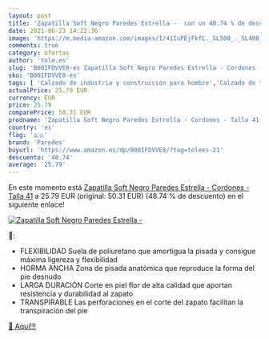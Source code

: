 ```yaml
---
layout: post
title: 'Zapatilla Soft Negro Paredes Estrella -  con un 48.74 % de descuento'
date: 2021-06-23 14:22:36
image: 'https://m.media-amazon.com/images/I/41IuPEjFkfL._SL500_._SL400_.jpg'
comments: true
category: ofertas
author: 'tole.es'
slug: 'B00IFDVVE8-es Zapatilla Soft Negro Paredes Estrella - Cordones - Talla 41'
sku: 'B00IFDVVE8-es'
tags: [ 'Calzado de industria y construcción para hombre','Calzado de trabajo para hombre','Zapatos','Zapatos de industria y construcción para hombre','Zapatos para hombre','Zapatos y complementos','paredes','zapatilla', ]
actualPrice: 25.79 EUR
currency: EUR
price: 25.79
comparePrice: 50.31 EUR
prodname: 'Zapatilla Soft Negro Paredes Estrella - Cordones - Talla 41'
country: 'es'
flag: '🇪🇸'
brand: 'Paredes'
buyurl: 'https://www.amazon.es/dp/B00IFDVVE8/?tag=tolees-21'
descuento: '48.74'
average: '25.79'
---
```


En este momento está [Zapatilla Soft Negro Paredes Estrella - Cordones - Talla 41](https://www.amazon.es/dp/B00IFDVVE8/?tag=tolees-21) a 25.79 EUR (original: 50.31 EUR) (48.74 %  de descuento) en el siguiente enlace!

[![Zapatilla Soft Negro Paredes Estrella - ](https://m.media-amazon.com/images/I/41IuPEjFkfL._SL500_._SL400_.jpg)](https://www.amazon.es/dp/B00IFDVVE8/?tag=tolees-21)

🔎:

- FLEXIBILIDAD Suela de poliuretano que amortigua la pisada y consigue máxima ligereza y flexibilidad
- HORMA ANCHA Zona de pisada anatómica que reproduce la forma del pie desnudo
- LARGA DURACIÓN Corte en piel flor de alta calidad que aportan resistencia y durabilidad al zapato
- TRANSPIRABLE Las perforaciones en el corte del zapato facilitan la transpiración del pie

[🛒 Aquí!!!](https://www.amazon.es/dp/B00IFDVVE8/?tag=tolees-21)

